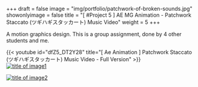 +++
draft = false
image = "img/portfolio/patchwork-of-broken-sounds.jpg"
showonlyimage = false
title = "[ #Project 5 ] AE MG Animation - Patchwork Staccato (ツギハギスタッカート) Music Video"
weight = 5
+++

A motion graphics design. This is a group assignment, done by 4 other students and me.

{{< youtube id="dfZ5_DT2Y28" title="[ Ae Animation ] Patchwork Staccato (ツギハギスタッカート) Music Video - Full Version" >}}
\
[![title of image1][1]][1]

[![title of image2][2]][2]

[1]: /img/portfolio/patchwork-of-broken-sounds-1.png
[2]: /img/portfolio/patchwork-of-broken-sounds-2.png
